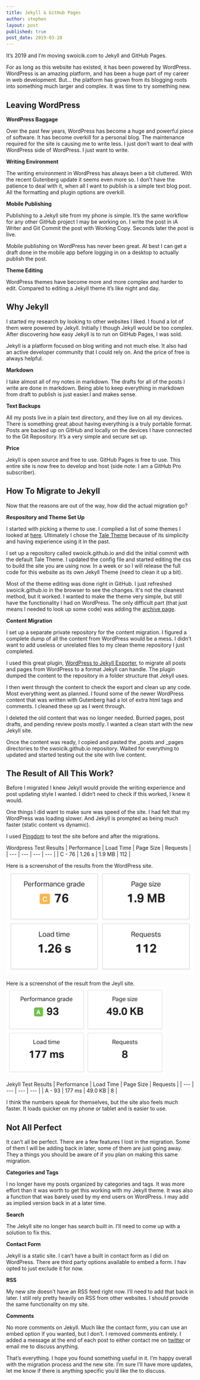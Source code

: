```yaml
---
title: Jekyll & GitHub Pages
author: stephen
layout: post
published: true
post_date: 2019-03-28
---
```

It’s 2019 and I’m moving swoicik.com to Jekyll and GitHub Pages. 

For as long as this website has existed, it has been powered by WordPress. WordPress is an amazing platform, and has been a huge part of my career in web development. But... the platform has grown from its blogging roots into something much larger and complex. It was time to try something new. 

## Leaving WordPress  

**WordPress Baggage**

Over the past few years, WordPress has become a huge and powerful piece of software. It has become overkill for a personal blog. The maintenance required for the site is causing me to write less. I just don’t want to deal with WordPress side of WordPress. I just want to write. 

**Writing Environment**

The writing environment in WordPress has always been a bit cluttered. With the recent Gutenberg update it seems even more so. I don’t have the patience to deal with it, when all I want to publish is a simple text blog post. All the formatting and plugin options are overkill. 

**Mobile Publishing**

Publishing to a Jekyll site from my phone is simple. It’s the same workflow for any other GitHub project I may be working on. I write the post in iA Writer and Git Commit the post with Working Copy. Seconds later the post is live. 

Mobile publishing on WordPress has never been great. At best I can get a draft done in the mobile app before logging in on a desktop to actually publish the post. 

**Theme Editing**

WordPress themes have become more and more complex and harder to edit. Compared to editing a Jekyll theme it’s like night and day. 

## Why Jekyll 

I started my research by looking to other websites I liked. I found a lot of them were powered by Jekyll. Initially I though Jekyll would be too complex. After discovering how easy Jekyll is to run on GitHub Pages, I was sold. 

Jekyll is a platform focused on blog writing and not much else. It also had an active developer community that I could rely on. And the price of free is always helpful. 

**Markdown**

I take almost all of my notes in markdown. The drafts for all of the posts I write are done in markdown. Being able to keep everything in markdown from draft to publish is just easier.l and makes sense. 

**Text Backups**

All my posts live in a plain text directory, and they live on all my devices. There is something great about having everything is a truly portable format. Posts are backed up on GitHub and locally on the devices I have connected to the Git Repository. It’s a very simple and secure set up. 

**Price**

Jekyll is open source and free to use. GitHub Pages is free to use. This entire site is now free to develop and host (side note: I am a GitHub Pro subscriber). 

## How To Migrate to Jekyll 

Now that the reasons are out of the way, how did the actual migration go?

**Respository and Theme Set Up**

I started with picking a theme to use. I complied a list of some themes I looked at [here](https://github.com/swoicik/Jekyll-Resources). Ultimately I chose the [Tale Theme](https://github.com/chesterhow/tale) because of its simplicity and having experience using it in the past.  

I set up a repository called swoicik.github.io and did the initial commit with the default Tale Theme. I updated the config file and started editing the css to build the site you are using now. In a week or so I will release the full code for this website as its own Jekyll Theme (need to clean it up a bit). 

Most of the theme editing was done right in GitHub. I just refreshed swoicik.github.io in the browser to see the changes. It's not the cleanest method, but it worked. I wanted to make the theme very simple, but still have the functionality I had on WordPress. The only difficult part (that just means I needed to look up some code) was adding the [archive page](/archive). 

**Content Migration**

I set up a separate private repository for the content migration. I figured a complete dump of all the content from WordPress would be a mess. I didn't want to add useless or unrelated files to my clean theme repository I just completed. 

I used this great plugin, [WordPress to Jekyll Exporter](https://github.com/benbalter/wordpress-to-jekyll-exporter), to migrate all posts and pages from WordPress to a format Jekyll can handle. The plugin dumped the content to the repository in a folder structure that Jekyll uses.

I then went through the content to check the export and clean up any code. Most everything went as planned. I found some of the newer WordPress content that was written with Gutenberg had a lot of extra html tags and comments. I cleaned these up as I went through. 

I deleted the old content that was no longer needed. Burried pages, post drafts, and pending review posts mostly. I wanted a clean start with the new Jekyll site.

Once the content was ready, I copied and pasted the _posts and _pages directories to the swoicik.github.io repository. Waited for everything to updated and started testing out the site with live content. 

## The Result of All This Work? 

Before I migrated I knew Jekyll would provide the writing experience and post updating style I wanted. I didn’t need to check if this worked, I knew it would. 

One things I did want to make sure was speed of the site. I had felt that my WordPress was loading slower. And Jekyll is prompted as being much faster (static content vs dynamic). 

I used [Pingdom](https://tools.pingdom.com) to test the site before and after the migrations. 

Wordpress Test Results
| Performance   | Load Time | Page Size | Requests  |
| ---           | ---       | ---       | ---       |
| C - 76        | 1.26 s    | 1.9 MB    | 112       |

Here is a screenshot of the results from the WordPress site. 
![WordPress Speed Test](/assets/img/wordpress-speed-test.png)

Here is a screenshot of the result from the Jeyll site. 
![Jekyll Speed Test](/assets/img/jekyll-speed-test.png)

Jekyll Test Results
| Performance   | Load Time | Page Size | Requests  |
| ---           | ---       | ---       | ---       |
| A - 93        | 177 ms    | 49.0 KB   | 8         |

I think the numbers speak for themselves, but the site also feels much faster. It loads quicker on my phone or tablet and is easier to use. 

## Not All Perfect

It can’t all be perfect. There are a few features I lost in the migration. Some of them I will be adding back in later, some of them are just going away. They a things you should be aware of if you plan on making this same migration. 

**Categories and Tags**

I no longer have my posts organized by categories and tags. It was more effort than it was worth to get this working with my Jekyll theme. It was also a function that was barely used by my end users on WordPress. I may add as implied version back in at a later time. 

**Search**

The Jekyll site no longer has search built in. I’ll need to come up with a solution to fix this. 

**Contact Form**

Jekyll is a static site. I can’t have a built in contact form as I did on WordPress. There are third party options available to embed a form. I hav opted to just exclude it for now. 

**RSS**

My new site doesn’t have an RSS feed right now. I’ll need to add that back in later. I still rely pretty heavily on RSS from other websites. I should provide the same functionality on my site. 

**Comments**

No more comments on Jekyll. Much like the contact form, you can use an embed option if you wanted, but I don’t. I removed comments entirely. I added a message at the end of each post to either contact me on [twitter](https://twitter.com/swoicik) or email me to discuss anything. 

That’s everything. I hope you found something useful in it. I’m happy overall with the migration process and the new site. I’m sure I’ll have more updates, let me know if there is anything specific you’d like the to discuss. 



